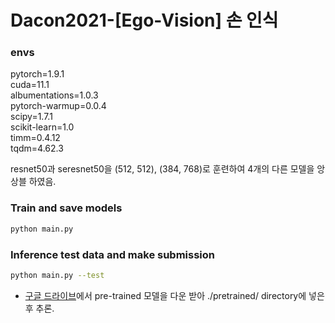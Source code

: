 # Dacon2021-[Ego-Vision] 손 인식

### envs
pytorch=1.9.1\
cuda=11.1\
albumentations=1.0.3\
pytorch-warmup=0.0.4\
scipy=1.7.1\
scikit-learn=1.0\
timm=0.4.12\
tqdm=4.62.3

resnet50과 seresnet50을 (512, 512), (384, 768)로 훈련하여 4개의 다른 모델을 앙상블 하였음. 

### Train and save models
```bash
python main.py
```

### Inference test data and make submission
```bash
python main.py --test
```

* [구글 드라이브](https://drive.google.com/drive/folders/1DF78Y855yCuZ0V21JEI6qkcya4VyOzjl)에서 pre-trained 모델을 다운 받아
./pretrained/ directory에 넣은 후 추론.
